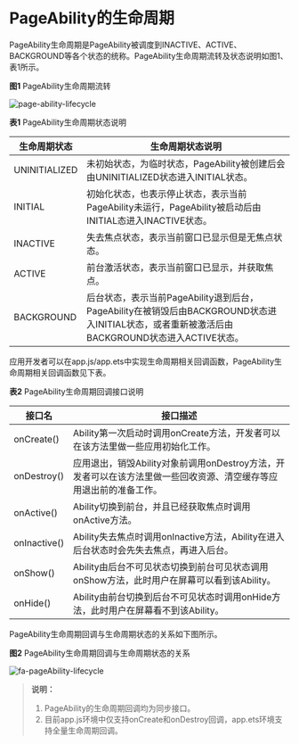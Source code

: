 # PageAbility的生命周期

<!--Kit: Ability Kit-->
<!--Subsystem: Ability-->
<!--Owner: @lidongrui-->
<!--Designer: @ccllee1-->
<!--Tester: @lixueqing513-->
<!--Adviser: @huipeizi-->

PageAbility生命周期是PageAbility被调度到INACTIVE、ACTIVE、BACKGROUND等各个状态的统称。PageAbility生命周期流转及状态说明如图1、表1所示。

  **图1** PageAbility生命周期流转

![page-ability-lifecycle](figures/page-ability-lifecycle.png)


  **表1** PageAbility生命周期状态说明

| 生命周期状态 | 生命周期状态说明 |
| -------- | -------- |
| UNINITIALIZED | 未初始状态，为临时状态，PageAbility被创建后会由UNINITIALIZED状态进入INITIAL状态。 |
| INITIAL | 初始化状态，也表示停止状态，表示当前PageAbility未运行，PageAbility被启动后由INITIAL态进入INACTIVE状态。 |
| INACTIVE | 失去焦点状态，表示当前窗口已显示但是无焦点状态。 |
| ACTIVE | 前台激活状态，表示当前窗口已显示，并获取焦点。 |
| BACKGROUND | 后台状态，表示当前PageAbility退到后台，PageAbility在被销毁后由BACKGROUND状态进入INITIAL状态，或者重新被激活后由BACKGROUND状态进入ACTIVE状态。 |


应用开发者可以在app.js/app.ets中实现生命周期相关回调函数，PageAbility生命周期相关回调函数见下表。


  **表2** PageAbility生命周期回调接口说明

| 接口名 | 接口描述 |
| -------- | -------- |
| onCreate() | Ability第一次启动时调用onCreate方法，开发者可以在该方法里做一些应用初始化工作。 |
| onDestroy() | 应用退出，销毁Ability对象前调用onDestroy方法，开发者可以在该方法里做一些回收资源、清空缓存等应用退出前的准备工作。 |
| onActive() | Ability切换到前台，并且已经获取焦点时调用onActive方法。 |
| onInactive() | Ability失去焦点时调用onInactive方法，Ability在进入后台状态时会先失去焦点，再进入后台。 |
| onShow() | Ability由后台不可见状态切换到前台可见状态调用onShow方法，此时用户在屏幕可以看到该Ability。 |
| onHide() | Ability由前台切换到后台不可见状态时调用onHide方法，此时用户在屏幕看不到该Ability。 |


PageAbility生命周期回调与生命周期状态的关系如下图所示。

  **图2** PageAbility生命周期回调与生命周期状态的关系

![fa-pageAbility-lifecycle](figures/fa-pageAbility-lifecycle.png)


> **说明：**
>
> 1. PageAbility的生命周期回调均为同步接口。
> 2. 目前app.js环境中仅支持onCreate和onDestroy回调，app.ets环境支持全量生命周期回调。
